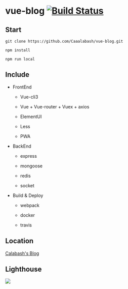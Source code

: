 # vue-blog [![Build Status](https://travis-ci.org/Caaalabash/vue-blog.svg?branch=publish)](https://travis-ci.org/Caaalabash/vue-blog)

## Start

````
git clone https://github.com/Caaalabash/vue-blog.git

npm install

npm run local
````

## Include

+ FrontEnd

  + Vue-cli3

  + Vue + Vue-router + Vuex + axios

  + ElementUI

  + Less

  + PWA

+ BackEnd

  + express

  + mongoose

  + redis

  + socket

+ Build & Deploy

  + webpack

  + docker

  + travis

## Location

[Calabash's Blog](https://blog.calabash.top)

## Lighthouse

![](https://blog.calabash.top/file-1540573358533.png)



